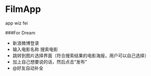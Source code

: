 FilmApp
=======

app wiz fei


###For Dream

- 新浪微博登录
- 输入电影名称 搜索电影
- 跳转到图片选择界面（符合搜索结果的电影海报，用户可以自己选择）
- 加上自己想要说的话，然后点击“发布”
- @好友自动补全

